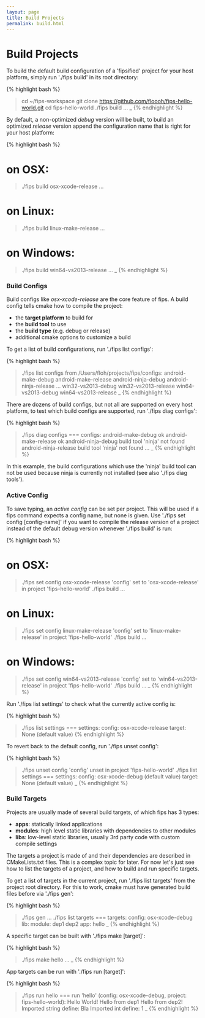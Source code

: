 ```yaml
---
layout: page
title: Build Projects 
permalink: build.html
---
```


# Build Projects

To build the default build configuration of a 'fipsified' project for your 
host platform, simply run './fips build' in its root directory:

{% highlight bash %}
> cd ~/fips-workspace
> git clone https://github.com/floooh/fips-hello-world.git
> cd fips-hello-world
> ./fips build
...
> _
{% endhighlight %}

By default, a non-optimized _debug_ version will be built, to build
an optimized _release_ version append the configuration name that is 
right for your host platform:

{% highlight bash %}
# on OSX:
> ./fips build osx-xcode-release
...
# on Linux:
> ./fips build linux-make-release
...
# on Windows:
> ./fips build win64-vs2013-release
...
> _
{% endhighlight %}

### Build Configs

Build configs like _osx-xcode-release_ are the core feature of fips. A
build config tells cmake how to compile the project:

* the **target platform** to build for
* the **build tool** to use
* the **build type** (e.g. debug or release)
* additional cmake options to customize a build

To get a list of build configurations, run './fips list configs':

{% highlight bash %}
> ./fips list configs
from /Users/floh/projects/fips/configs:
  android-make-debug
  android-make-release
  android-ninja-debug
  android-ninja-release
...
  win32-vs2013-debug
  win32-vs2013-release
  win64-vs2013-debug
  win64-vs2013-release
> _
{% endhighlight %}

There are dozens of build configs, but not all are supported on every
host platform, to test which build configs are supported, run 
'./fips diag configs':

{% highlight bash %}
> ./fips diag configs
=== configs:
android-make-debug
  ok
android-make-release
  ok
android-ninja-debug
  build tool 'ninja' not found
android-ninja-release
  build tool 'ninja' not found
...
> _
{% endhighlight %}

In this example, the build configurations which use the 'ninja' build tool
can not be used because ninja is currently not installed (see also './fips
diag tools').

### Active Config

To save typing, an _active config_ can be set per project. This will
be used if a fips command expects a config name, but none is given. 
Use './fips set config [config-name]' if you
want to compile the release version of a project instead of the default
debug version whenever './fips build' is run:

{% highlight bash %}
# on OSX:
> ./fips set config osx-xcode-release
'config' set to 'osx-xcode-release' in project 'fips-hello-world'
> ./fips build
...
# on Linux:
> ./fips set config linux-make-release
'config' set to 'linux-make-release' in project 'fips-hello-world'
> ./fips build
...
# on Windows:
> ./fips set config win64-vs2013-release 
'config' set to 'win64-vs2013-release' in project 'fips-hello-world'
> ./fips build
...
> _
{% endhighlight %}

Run './fips list settings' to check what the currently active config is:

{% highlight bash %}
> ./fips list settings
=== settings:
  config: osx-xcode-release
  target: None (default value)
{% endhighlight %}

To revert back to the default config, run './fips unset config':

{% highlight bash %}
> ./fips unset config
'config' unset in project 'fips-hello-world'
> ./fips list settings
=== settings:
  config: osx-xcode-debug (default value)
  target: None (default value)
> _
{% endhighlight %}

### Build Targets

Projects are usually made of several build targets, of which fips has 3
types:

* **apps**: statically linked applications
* **modules**: high level static libraries with dependencies to other modules
* **libs**: low-level static libraries, usually 3rd party code with custom compile
settings

The targets a project is made of and their dependencies are described
in CMakeLists.txt files. This is a complex topic for later. For now let's just
see how to list the targets of a project, and how to build and run specific
targets.

To get a list of targets in the current project, run './fips list targets'
from the project root directory. For this to work, cmake must have generated 
build files before via './fips gen':

{% highlight bash %}
> ./fips gen
...
> ./fips list targets
=== targets:
  config: osx-xcode-debug
  lib:
  module:
    dep1
    dep2
  app:
    hello
> _ 
{% endhighlight %}

A specific target can be built with './fips make [target]':

{% highlight bash %}
> ./fips make hello
...
> _
{% endhighlight %}

App targets can be run with './fips run [target]':

{% highlight bash %}
> ./fips run hello
=== run 'hello' (config: osx-xcode-debug, project: fips-hello-world):
Hello World!
Hello from dep1
Hello from dep2!
Imported string define: Bla
Imported int define: 1
> _
{% endhighlight %}


